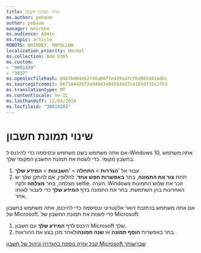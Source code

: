 ```yaml
---
title: שינוי תמונת חשבון
ms.author: pebaum
author: pebaum
manager: mnirkhe
ms.audience: Admin
ms.topic: article
ROBOTS: NOINDEX, NOFOLLOW
localization_priority: Normal
ms.collection: Adm_O365
ms.custom:
- "9001439"
- "3437"
ms.openlocfilehash: 0467bd04eb2f46a88f7e429aa7cf6d085d416dbc
ms.sourcegitcommit: 867184426f2ed48e3e845544d7ce185d731c2fb3
ms.translationtype: MT
ms.contentlocale: he-IL
ms.lasthandoff: 12/04/2019
ms.locfileid: "39814283"
---
```

# <a name="change-account-picture"></a>שינוי תמונת חשבון

אם אתה משתמש בשם משתמש ובסיסמה כדי להיכנס ל-Windows 10, אתה משתמש בחשבון מקומי. כדי לשנות את תמונת החשבון המקומי שלך:

1. עבור אל '**הגדרות** >  **התחלה** > '**חשבונות** > **המידע שלך**.
2. תחת **צור את התמונה**, בחר **באפשרות חפש אחד**. לחלופין, אם להתקן שלך יש מצלמה, בחר **מצלמה** ולקח selfie. 
    הערה: Windows זוכר את שלוש התמונות האחרונות בהן השתמשת. בחר את התמונה בדף **המידע שלך** כדי לעבור לאותו אחד.

אם אתה משתמש בכתובת דואר אלקטרוני ובסיסמה כדי להיכנס, אתה משתמש בחשבון של Microsoft. כדי לשנות את תמונת החשבון של Microsoft:

1. היכנס לדף **המידע שלך** עם חשבון Microsoft שלך.
2. בחר באפשרות **הוסף תמונה** או **שנה תמונה**ולאחר מכן בצע את ההוראות.

[קבל עזרה נוספת בהגדרה וניהול של חשבון Microsoft שברשותך](https://support.microsoft.com/products/microsoft-account?category=manage-account)